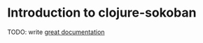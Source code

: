 # Introduction to clojure-sokoban

TODO: write [great documentation](http://jacobian.org/writing/what-to-write/)
